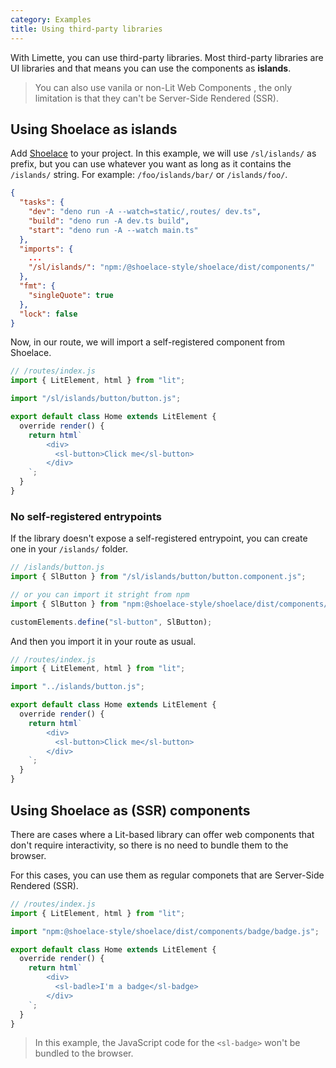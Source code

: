 ```yaml
---
category: Examples
title: Using third-party libraries
---
```


With Limette, you can use third-party libraries. Most third-party libraries are UI libraries and that means you can use the components as **islands**.

> You can also use vanila or non-Lit Web Components , the only limitation is that they can't be Server-Side Rendered (SSR).

## Using Shoelace as islands

Add [Shoelace](https://shoelace.style/) to your project. In this example, we will use `/sl/islands/` as prefix, but you can use whatever you want as long as it contains the `/islands/` string. For example: `/foo/islands/bar/` or `/islands/foo/`.

```json
{
  "tasks": {
    "dev": "deno run -A --watch=static/,routes/ dev.ts",
    "build": "deno run -A dev.ts build",
    "start": "deno run -A --watch main.ts"
  },
  "imports": {
    ...
    "/sl/islands/": "npm:/@shoelace-style/shoelace/dist/components/"
  },
  "fmt": {
    "singleQuote": true
  },
  "lock": false
}
```

Now, in our route, we will import a self-registered component from Shoelace.

```js
// /routes/index.js
import { LitElement, html } from "lit";

import "/sl/islands/button/button.js";

export default class Home extends LitElement {
  override render() {
    return html`
        <div>
          <sl-button>Click me</sl-button>
        </div>
    `;
  }
}
```

### No self-registered entrypoints

If the library doesn't expose a self-registered entrypoint, you can create one in your `/islands/` folder.

```js
// /islands/button.js
import { SlButton } from "/sl/islands/button/button.component.js";

// or you can import it stright from npm
import { SlButton } from "npm:@shoelace-style/shoelace/dist/components/button/button.component.js";

customElements.define("sl-button", SlButton);
```

And then you import it in your route as usual.

```js
// /routes/index.js
import { LitElement, html } from "lit";

import "../islands/button.js";

export default class Home extends LitElement {
  override render() {
    return html`
        <div>
          <sl-button>Click me</sl-button>
        </div>
    `;
  }
}
```

## Using Shoelace as (SSR) components

There are cases where a Lit-based library can offer web components that don't require interactivity, so there is no need to bundle them to the browser.

For this cases, you can use them as regular componets that are Server-Side Rendered (SSR).

```js
// /routes/index.js
import { LitElement, html } from "lit";

import "npm:@shoelace-style/shoelace/dist/components/badge/badge.js";

export default class Home extends LitElement {
  override render() {
    return html`
        <div>
          <sl-badle>I'm a badge</sl-badge>
        </div>
    `;
  }
}
```

> In this example, the JavaScript code for the `<sl-badge>` won't be bundled to the browser.
